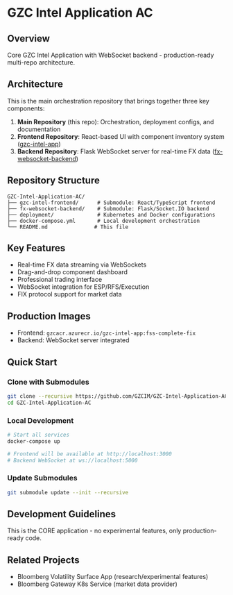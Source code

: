 # GZC Intel Application AC

## Overview
Core GZC Intel Application with WebSocket backend - production-ready multi-repo architecture.

## Architecture

This is the main orchestration repository that brings together three key components:

1. **Main Repository** (this repo): Orchestration, deployment configs, and documentation
2. **Frontend Repository**: React-based UI with component inventory system ([gzc-intel-app](https://github.com/GZCIM/gzc-intel-app))
3. **Backend Repository**: Flask WebSocket server for real-time FX data ([fx-websocket-backend](https://github.com/GZCIM/fx-websocket-backend))

## Repository Structure

```
GZC-Intel-Application-AC/
├── gzc-intel-frontend/      # Submodule: React/TypeScript frontend
├── fx-websocket-backend/    # Submodule: Flask/Socket.IO backend
├── deployment/              # Kubernetes and Docker configurations
├── docker-compose.yml       # Local development orchestration
└── README.md               # This file
```

## Key Features
- Real-time FX data streaming via WebSockets
- Drag-and-drop component dashboard
- Professional trading interface
- WebSocket integration for ESP/RFS/Execution
- FIX protocol support for market data

## Production Images
- Frontend: `gzcacr.azurecr.io/gzc-intel-app:fss-complete-fix`
- Backend: WebSocket server integrated

## Quick Start

### Clone with Submodules
```bash
git clone --recursive https://github.com/GZCIM/GZC-Intel-Application-AC.git
cd GZC-Intel-Application-AC
```

### Local Development
```bash
# Start all services
docker-compose up

# Frontend will be available at http://localhost:3000
# Backend WebSocket at ws://localhost:5000
```

### Update Submodules
```bash
git submodule update --init --recursive
```

## Development Guidelines
This is the CORE application - no experimental features, only production-ready code.

## Related Projects
- Bloomberg Volatility Surface App (research/experimental features)
- Bloomberg Gateway K8s Service (market data provider)